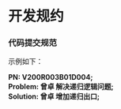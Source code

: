 # 开发规约

### 代码提交规范

示例如下：

**PN: V200R003B01D004;**  
**Problem: 曾卓 解决递归逻辑问题;**  
**Solution: 曾卓 增加递归出口;**  


